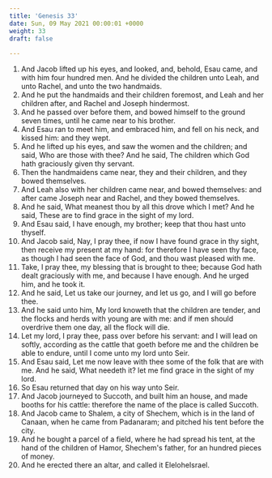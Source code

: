 ```yaml
---
title: 'Genesis 33'
date: Sun, 09 May 2021 00:00:01 +0000
weight: 33
draft: false
  
---
```


1. And Jacob lifted up his eyes, and looked, and, behold, Esau came, and with him four hundred men. And he divided the children unto Leah, and unto Rachel, and unto the two handmaids.
2. And he put the handmaids and their children foremost, and Leah and her children after, and Rachel and Joseph hindermost.
3. And he passed over before them, and bowed himself to the ground seven times, until he came near to his brother.
4. And Esau ran to meet him, and embraced him, and fell on his neck, and kissed him: and they wept.
5. And he lifted up his eyes, and saw the women and the children; and said, Who are those with thee? And he said, The children which God hath graciously given thy servant.
6. Then the handmaidens came near, they and their children, and they bowed themselves.
7. And Leah also with her children came near, and bowed themselves: and after came Joseph near and Rachel, and they bowed themselves.
8. And he said, What meanest thou by all this drove which I met? And he said, These are to find grace in the sight of my lord.
9. And Esau said, I have enough, my brother; keep that thou hast unto thyself.
10. And Jacob said, Nay, I pray thee, if now I have found grace in thy sight, then receive my present at my hand: for therefore I have seen thy face, as though I had seen the face of God, and thou wast pleased with me.
11. Take, I pray thee, my blessing that is brought to thee; because God hath dealt graciously with me, and because I have enough. And he urged him, and he took it.
12. And he said, Let us take our journey, and let us go, and I will go before thee.
13. And he said unto him, My lord knoweth that the children are tender, and the flocks and herds with young are with me: and if men should overdrive them one day, all the flock will die.
14. Let my lord, I pray thee, pass over before his servant: and I will lead on softly, according as the cattle that goeth before me and the children be able to endure, until I come unto my lord unto Seir.
15. And Esau said, Let me now leave with thee some of the folk that are with me. And he said, What needeth it? let me find grace in the sight of my lord.
16. So Esau returned that day on his way unto Seir.
17. And Jacob journeyed to Succoth, and built him an house, and made booths for his cattle: therefore the name of the place is called Succoth.
18. And Jacob came to Shalem, a city of Shechem, which is in the land of Canaan, when he came from Padanaram; and pitched his tent before the city.
19. And he bought a parcel of a field, where he had spread his tent, at the hand of the children of Hamor, Shechem's father, for an hundred pieces of money.
20. And he erected there an altar, and called it EleloheIsrael.
